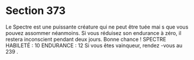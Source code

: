 # Section 373

Le Spectre est une puissante créature qui ne peut être tuée mai s que vous pouvez
assommer néanmoins. Si vous réduisez son endurance à zéro, il restera inconscient
pendant deux jours. Bonne chance !
SPECTRE HABILETÉ : 10 ENDURANCE : 12
Si vous êtes vainqueur, rendez -vous au  239 .